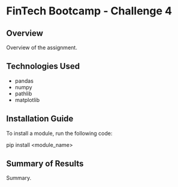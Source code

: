 # FinTech Bootcamp - Challenge 4

## Overview
Overview of the assignment.

## Technologies Used
- pandas
- numpy
- pathlib
- matplotlib

## Installation Guide
To install a module, run the following code:

  pip install <module_name>

## Summary of Results
Summary.
